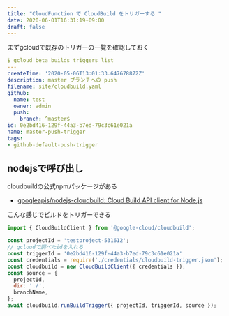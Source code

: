 ```yaml
---
title: "CloudFunction で CloudBuild をトリガーする "
date: 2020-06-01T16:31:19+09:00
draft: false
---
```


まずgcloudで既存のトリガーの一覧を確認しておく

```yaml
$ gcloud beta builds triggers list
---
createTime: '2020-05-06T13:01:33.647678872Z'
description: master ブランチへの push
filename: site/cloudbuild.yaml
github:
  name: test
  owner: admin
  push:
    branch: ^master$
id: 0e2bd416-129f-44a3-b7ed-79c3c61e021a
name: master-push-trigger
tags:
- github-default-push-trigger
```

## nodejsで呼び出し

cloudbuildの公式npmパッケージがある

- [googleapis/nodejs-cloudbuild: Cloud Build API client for Node.js](https://github.com/googleapis/nodejs-cloudbuild)

こんな感じでビルドをトリガーできる

```js
import { CloudBuildClient } from '@google-cloud/cloudbuild';

const projectId = 'testproject-531612';
// gcloudで調べたidを入れる
const triggerId = '0e2bd416-129f-44a3-b7ed-79c3c61e021a'
const credentials = require('./credentials/cloudbuild-trigger.json');
const cloudbuild = new CloudBuildClient({ credentials });
const source = {
  projectId,
  dir: './',
  branchName,
};
await cloudbuild.runBuildTrigger({ projectId, triggerId, source });
```
